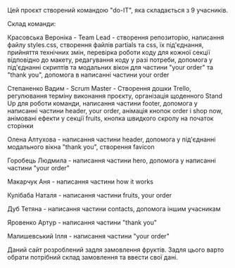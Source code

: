 Цей проєкт створений командою "do-IT", яка складається з 9 учасників.

Склад команди:

Красовська Вероніка - Team Lead - створення репозиторію, написання файлу
styles.css, створення файлів partials та css, їх під'єднання, прийняття
технічних змін, перевірка роботи коду для кожної секції відповідно до макету,
редагування коду у разі потреби, допомога у під'єднанні скриптів та модальних
вікон для частини "your order" та "thank you", допомога в написанні частини your
order

Степаненко Вадим - Scrum Master - Створення дошки Trello, регулювання терміну
виконання проєкту, організація щоденного Stand Up для роботи команди, написання
частини footer, допомога у написанні частини header, your order, анімація кнопок
order i shop now, анімовані ефекти у секції fruits, кнопка швидкого скролу на
початок сторінки

Олена Алтухова - написання частини header, допомога у під'єднанні модального
вікна "thank you", створення favicon

Горобець Людмила - написання частини hero, допомога у написанні частини "your
order"

Макарчук Аня - написання частини how it works

Кулібаба Наталя - написання частини fruits, your order

Дуб Тетяна - написання частини contacts, допомога іншим учасникам

Яровенко Артур - написання частини "thank you"

Малишевський Ілля - написання частини "your order"

Даний сайт розроблений задля замовлення фруктів. Задля цього варто обрати
потрібний склад замовлення та ввести свої дані.
